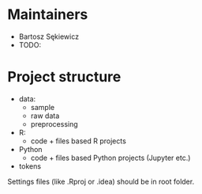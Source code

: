 # Maintainers

- Bartosz Sękiewicz
- TODO:

# Project structure

- data:  
  - sample  
  - raw data  
  - preprocessing  
- R:  
  - code + files based R projects  
- Python  
  - code + files based Python projects (Jupyter etc.)  
- tokens  
  
Settings files (like .Rproj or .idea) should be in root folder.